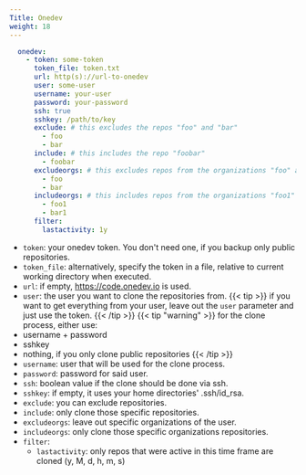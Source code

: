 ```yaml
---
Title: Onedev
weight: 18
---
```


```yaml
  onedev:
    - token: some-token
      token_file: token.txt
      url: http(s)://url-to-onedev
      user: some-user
      username: your-user
      password: your-password
      ssh: true
      sshkey: /path/to/key
      exclude: # this excludes the repos "foo" and "bar"
        - foo
        - bar
      include: # this includes the repo "foobar"
        - foobar
      excludeorgs: # this excludes repos from the organizations "foo" and "bar"
        - foo
        - bar
      includeorgs: # this includes repos from the organizations "foo1" and "bar1"
        - foo1
        - bar1
      filter:
        lastactivity: 1y
```
- `token`: your onedev token. You don't need one, if you backup only public repositories.
- `token_file`: alternatively, specify the token in a file, relative to current working directory when executed.
- `url`: if empty, https://code.onedev.io is used.
- `user`: the user you want to clone the repositories from.
{{< tip >}}
if you want to get everything from your user, leave out the `user` parameter and just use the token.
{{< /tip >}}
{{< tip "warning" >}}
for the clone process, either use:
 - username + password
 - sshkey
 - nothing, if you only clone public repositories
{{< /tip >}}
- `username`: user that will be used for the clone process.
- `password`: password for said user.
- `ssh`: boolean value if the clone should be done via ssh.
- `sshkey`: if empty, it uses your home directories' .ssh/id_rsa.
- `exclude`: you can exclude repositories.
- `include`: only clone those specific repositories.
- `excludeorgs`: leave out specific organizations of the user.
- `includeorgs`: only clone those specific organizations repositories.
- `filter`:
  - `lastactivity`: only repos that were active in this time frame are cloned (y, M, d, h, m, s)